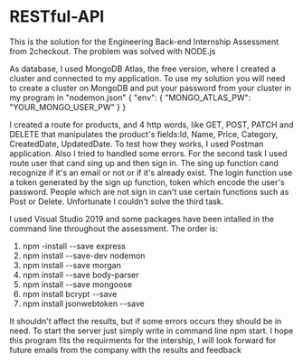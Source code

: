 # RESTful-API

This is the solution for the Engineering Back-end Internship Assessment from 2checkout. The problem was solved with NODE.js

As database, I used MongoDB Atlas, the free version, where I created a cluster and connected to my application. To use my solution you will need to create a cluster on MongoDB and put your password from your cluster in my program in "nodemon.json" 
{
    "env": {
        "MONGO_ATLAS_PW": "YOUR_MONGO_USER_PW"
    }
}

I created a route for products, and 4 http words, like GET, POST, PATCH and DELETE that manipulates the product's fields:Id, Name, Price, Category, CreatedDate, UpdatedDate. To test how they works, I used Postman application. Also I tried to handled some errors.
For the second task I used route user that cand sing up and then sign in. The sing up function cand recognize if it's an email or not or if it's already exist. The login function use a token generated by the sign up function, token which encode the user's password. People which are not sign in can't use certain functions such as Post or Delete.
Unfortunate I couldn't solve the third task.

I used Visual Studio 2019 and some packages have been intalled in the command line throughout the assessment. The order is:
1. npm -install --save express
2. npm install --save-dev nodemon
3. npm install --save morgan
4. npm install --save body-parser
5. npm install --save mongoose
6. npm install bcrypt --save
7. npm install jsonwebtoken --save

It shouldn't affect the results, but if some errors occurs they should be in need. To start the server just simply write in command line npm start.
I hope this program fits the requirments for the intership, I will look forward for future emails from the company with the results and feedback
